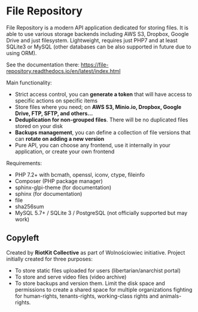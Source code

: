File Repository
===============

File Repository is a modern API application dedicated for storing files.
It is able to use various storage backends including AWS S3, Dropbox, Google Drive and just filesystem.
Lightweight, requires just PHP7 and at least SQLite3 or MySQL (other databases can be also supported in future due to using ORM).

See the documentation there: https://file-repository.readthedocs.io/en/latest/index.html

Main functionality:

- Strict access control, you can **generate a token** that will have access to specific actions on specific items
- Store files where you need; on **AWS S3, Minio.io, Dropbox, Google Drive, FTP, SFTP, and others...**
- **Deduplication for non-grouped files**. There will be no duplicated files stored on your disk
- **Backups management**, you can define a collection of file versions that can **rotate on adding a new version**
- Pure API, you can choose any frontend, use it internally in your application, or create your own frontend

Requirements:
- PHP 7.2+ with bcmath, openssl, iconv, ctype, fileinfo
- Composer (PHP package manager)
- sphinx-glpi-theme (for documentation)
- sphinx (for documentation)
- file
- sha256sum
- MySQL 5.7+ / SQLite 3 / PostgreSQL (not officially supported but may work)

Copyleft
--------

Created by **RiotKit Collective** as part of Wolnościowiec initiative.
Project initially created for three purposes: 

- To store static files uploaded for users (libertarian/anarchist portal)
- To store and serve video files (video archive)
- To store backups and version them. Limit the disk space and permissions to create a shared space for multiple organizations fighting for human-rights, tenants-rights, working-class rights and animals-rights.
